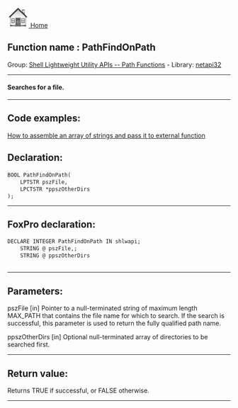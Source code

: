 [<img src="../../images/home.png"> Home ](https://github.com/VFPX/Win32API)  

## Function name : PathFindOnPath
Group: [Shell Lightweight Utility APIs -- Path Functions](../../functions_group.md#Shell_Lightweight_Utility_APIs_--_Path_Functions)  -  Library: [netapi32](../../../libraries.md#netapi32)  
***  


#### Searches for a file.
***  


## Code examples:
[How to assemble an array of strings and pass it to external function](../../samples/sample_487.md)  

## Declaration:
```foxpro  
BOOL PathFindOnPath(
	LPTSTR pszFile,
	LPCTSTR *ppszOtherDirs
);  
```  
***  


## FoxPro declaration:
```foxpro  
DECLARE INTEGER PathFindOnPath IN shlwapi;
	STRING @ pszFile,;
	STRING @ ppszOtherDirs
  
```  
***  


## Parameters:
pszFile
[in] Pointer to a null-terminated string of maximum length MAX_PATH that contains the file name for which to search. If the search is successful, this parameter is used to return the fully qualified path name. 

ppszOtherDirs
[in] Optional null-terminated array of directories to be searched first.   
***  


## Return value:
Returns TRUE if successful, or FALSE otherwise.  
***  

